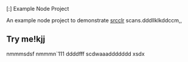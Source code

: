  [:] Example Node Project

An example node project to demonstrate [srcclr](https://www.srcclr.com) scans.dddllklkddccm,,
## Try me!kjj
nmmmsdsf
nmmmn`111
ddddfff
scdwaaaddddddd
xsdx
